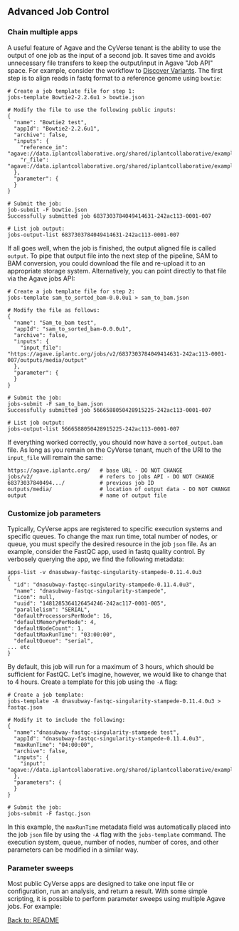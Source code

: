 ## Advanced Job Control

### Chain multiple apps

A useful feature of Agave and the CyVerse tenant is the ability to use the output of one job as the input of a second job.
It saves time and avoids unnecessary file transfers to keep the output/input in Agave "Job API" space.
For example, consider the workflow to [Discover Variants](https://wiki.cyverse.org/wiki/pages/viewpage.action?pageId=12880264).
The first step is to align reads in fastq format to a reference genome using `bowtie`:
```
# Create a job template file for step 1:
jobs-template Bowtie2-2.2.6u1 > bowtie.json

# Modify the file to use the following public inputs:
{
  "name": "Bowtie2 test",
  "appId": "Bowtie2-2.2.6u1",
  "archive": false,
  "inputs": {
    "reference_in": "agave://data.iplantcollaborative.org/shared/iplantcollaborative/example_data/bowtie/e_coli.fa",
    "r_file": "agave://data.iplantcollaborative.org/shared/iplantcollaborative/example_data/bowtie/e_coli_10000snp.fq"
  },
  "parameter": {
  }
}

# Submit the job:
job-submit -F bowtie.json
Successfully submitted job 6837303784049414631-242ac113-0001-007

# List job output:
jobs-output-list 6837303784049414631-242ac113-0001-007
```

If all goes well, when the job is finished, the output aligned file is called `output`.
To pipe that output file into the next step of the pipeline, SAM to BAM conversion, you could download the file and re-upload it to an appropriate storage system.
Alternatively, you can point directly to that file via the Agave jobs API:
```
# Create a job template file for step 2:
jobs-template sam_to_sorted_bam-0.0.0u1 > sam_to_bam.json

# Modify the file as follows:
{
  "name": "Sam_to_bam test",
  "appId": "sam_to_sorted_bam-0.0.0u1",
  "archive": false,
  "inputs": {
    "input_file": "https://agave.iplantc.org/jobs/v2/6837303784049414631-242ac113-0001-007/outputs/media/output"
  },
  "parameter": {
  }
}

# Submit the job:
jobs-submit -F sam_to_bam.json
Successfully submitted job 5666588050428915225-242ac113-0001-007

# List job output:
jobs-output-list 5666588050428915225-242ac113-0001-007
```

If everything worked correctly, you should now have a `sorted_output.bam` file.
As long as you remain on the CyVerse tenant, much of the URI to the `input_file` will remain the same:
```
https://agave.iplantc.org/   # base URL - DO NOT CHANGE
jobs/v2/                     # refers to jobs API - DO NOT CHANGE
68373037840494.../           # previous job ID
outputs/media/               # location of output data - DO NOT CHANGE
output                       # name of output file
```


### Customize job parameters

Typically, CyVerse apps are registered to specific execution systems and specific queues.
To change the max run time, total number of nodes, or queue, you must specify the desired resource in the job `json` file.
As an example, consider the FastQC app, used in fastq quality control.
By verbosely querying the app, we find the following metadata:
```
apps-list -v dnasubway-fastqc-singularity-stampede-0.11.4.0u3
{                                                          
  "id": "dnasubway-fastqc-singularity-stampede-0.11.4.0u3",
  "name": "dnasubway-fastqc-singularity-stampede",
  "icon": null,
  "uuid": "1481285364126454246-242ac117-0001-005",
  "parallelism": "SERIAL",
  "defaultProcessorsPerNode": 16,
  "defaultMemoryPerNode": 4,
  "defaultNodeCount": 1,
  "defaultMaxRunTime": "03:00:00",
  "defaultQueue": "serial",
... etc
}
```

By default, this job will run for a maximum of 3 hours, which should be sufficient for FastQC.
Let's imagine, however, we would like to change that to 4 hours.
Create a template for this job using the `-A` flag:
```
# Create a job template:
jobs-template -A dnasubway-fastqc-singularity-stampede-0.11.4.0u3 > fastqc.json

# Modify it to include the following:
{
  "name":"dnasubway-fastqc-singularity-stampede test",
  "appId": "dnasubway-fastqc-singularity-stampede-0.11.4.0u3",
  "maxRunTime": "04:00:00",
  "archive": false,
  "inputs": {
    "input": "agave://data.iplantcollaborative.org/shared/iplantcollaborative/example_data/fastqc/SRR070572_hy5.fastq"
  },
  "parameters": {
  }
}

# Submit the job:
jobs-submit -F fastqc.json
```

In this example, the `maxRunTime` metadata field was automatically placed into the job `json` file by using the `-A` flag with the `jobs-template` command.
The execution system, queue, number of nodes, number of cores, and other parameters can be modified in a similar way.



### Parameter sweeps

Most public CyVerse apps are designed to take one input file or configuration, run an analysis, and return a result.
With some simple scripting, it is possible to perform parameter sweeps using multiple Agave jobs.
For example:







[Back to: README](../README.md)

